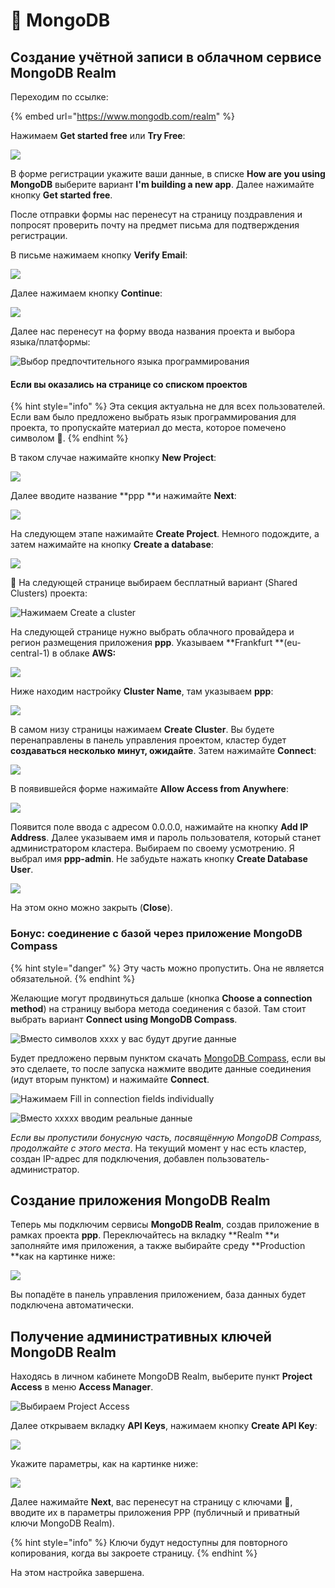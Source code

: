 # 🔑 MongoDB

## Создание учётной записи в облачном сервисе MongoDB Realm <a href="mongodb-realm" id="mongodb-realm"></a>

Переходим по ссылке:

{% embed url="https://www.mongodb.com/realm" %}

Нажимаем **Get started free** или **Try Free**:

![](<../.gitbook/assets/image (286).png>)

В форме регистрации укажите ваши данные, в списке **How are you using MongoDB** выберите вариант **I'm building a new app**. Далее нажимайте кнопку **Get started free**.

После отправки формы нас перенесут на страницу поздравления и попросят проверить почту на предмет письма для подтверждения регистрации. 

В письме нажимаем кнопку **Verify Email**:

![](<../.gitbook/assets/image (316).png>)

Далее нажимаем кнопку **Continue**:

![](<../.gitbook/assets/image (199).png>)

Далее нас перенесут на форму ввода названия проекта и выбора языка/платформы:

![Выбор предпочтительного языка программирования](<../.gitbook/assets/image (278).png>)

#### Если вы оказались на странице со списком проектов

{% hint style="info" %}
Эта секция актуальна не для всех пользователей. Если вам было предложено выбрать язык программирования для проекта, то пропускайте материал до места, которое помечено символом 📗.
{% endhint %}

В таком случае нажимайте кнопку **New Project**:

![](<../.gitbook/assets/image (341).png>)

Далее вводите название **ppp **и нажимайте **Next**:

![](<../.gitbook/assets/image (342).png>)

На следующем этапе нажимайте **Create Project**. Немного подождите, а затем нажимайте на кнопку **Create a database**:

![](<../.gitbook/assets/image (340).png>)

📗 На следующей странице выбираем бесплатный вариант (Shared Clusters) проекта:

![Нажимаем Create a cluster](<../.gitbook/assets/image (289).png>)

На следующей странице нужно выбрать облачного провайдера и регион размещения приложения **ppp**. Указываем **Frankfurt **(eu-central-1) в облаке **AWS:**

![](<../.gitbook/assets/image (288).png>)

Ниже находим настройку **Cluster Name**, там указываем **ppp**:

![](<../.gitbook/assets/image (287).png>)

В самом низу страницы нажимаем **Create Cluster**. Вы будете перенаправлены в панель управления проектом, кластер будет **создаваться несколько минут, ожидайте**. Затем нажимайте **Connect**:

![](<../.gitbook/assets/image (290).png>)

В появившейся форме нажимайте **Allow Access from Anywhere**:

![](<../.gitbook/assets/image (284).png>)

Появится поле ввода с адресом 0.0.0.0, нажимайте на кнопку **Add IP Address**. Далее указываем имя и пароль пользователя, который станет администратором кластера. Выбираем по своему усмотрению. Я выбрал имя **ppp-admin**. Не забудьте нажать кнопку **Create Database User**.

![](<../.gitbook/assets/image (285).png>)

На этом окно можно закрыть (**Close**). 

### Бонус: соединение с базой через приложение MongoDB Compass

{% hint style="danger" %}
Эту часть можно пропустить. Она не является обязательной.
{% endhint %}

Желающие могут продвинуться дальше (кнопка **Choose a connection method**) на страницу выбора метода соединения с базой. Там стоит выбрать вариант **Connect using MongoDB Compass**.

![Вместо символов xxxx у вас будут другие данные](<../.gitbook/assets/image (280).png>)

Будет предложено первым пунктом скачать [MongoDB Compass](https://www.mongodb.com/try/download/compass), если вы это сделаете, то после запуска нажмите вводите данные соединения (идут вторым пунктом) и нажимайте **Connect**.

![Нажимаем Fill in connection fields individually](<../.gitbook/assets/image (283).png>)

![Вместо xxxxx вводим реальные данные](<../.gitbook/assets/image (279).png>)

_Если вы пропустили бонусную часть, посвящённую MongoDB Compass, продолжайте с этого места_. На текущий момент у нас есть кластер, создан IP-адрес для подключения, добавлен пользователь-администратор. 

## Создание приложения MongoDB Realm

Теперь мы подключим сервисы **MongoDB Realm**, создав приложение в рамках проекта **ppp**. Переключайтесь на вкладку **Realm **и заполняйте имя приложения, а также выбирайте среду **Production **как на картинке ниже:

![](<../.gitbook/assets/image (307).png>)

Вы попадёте в панель управления приложением, база данных будет подключена автоматически.

## Получение административных ключей MongoDB Realm

Находясь в личном кабинете MongoDB Realm, выберите пункт **Project Access** в меню **Access Manager**.

![Выбираем Project Access](<../.gitbook/assets/image (315).png>)

Далее открываем вкладку **API Keys**, нажимаем кнопку **Create API Key**:

![](<../.gitbook/assets/image (140).png>)

Укажите параметры, как на картинке ниже:

![](<../.gitbook/assets/image (194).png>)

Далее нажимайте **Next**, вас перенесут на страницу с ключами 🔑, вводите их в параметры приложения PPP (публичный и приватный ключи MongoDB Realm).

{% hint style="info" %}
Ключи будут недоступны для повторного копирования, когда вы закроете страницу.
{% endhint %}

На этом настройка завершена.
